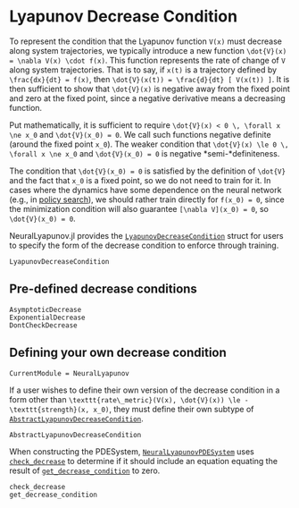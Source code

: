 # Lyapunov Decrease Condition

To represent the condition that the Lyapunov function ``V(x)`` must decrease along system trajectories, we typically introduce a new function ``\dot{V}(x) = \nabla V(x) \cdot f(x)``.
This function represents the rate of change of ``V`` along system trajectories.
That is to say, if ``x(t)`` is a trajectory defined by ``\frac{dx}{dt} = f(x)``, then ``\dot{V}(x(t)) = \frac{d}{dt} [ V(x(t)) ]``.
It is then sufficient to show that ``\dot{V}(x)`` is negative away from the fixed point and zero at the fixed point, since a negative derivative means a decreasing function.

Put mathematically, it is sufficient to require ``\dot{V}(x) < 0 \, \forall x \ne x_0`` and ``\dot{V}(x_0) = 0``.
We call such functions negative definite (around the fixed point ``x_0``).
The weaker condition that ``\dot{V}(x) \le 0 \, \forall x \ne x_0`` and ``\dot{V}(x_0) = 0`` is negative *semi-*definiteness.

The condition that ``\dot{V}(x_0) = 0`` is satisfied by the definition of ``\dot{V}`` and the fact that ``x_0`` is a fixed point, so we do not need to train for it.
In cases where the dynamics have some dependence on the neural network (e.g., in [policy search](policy_search.md)), we should rather train directly for ``f(x_0) = 0``, since the minimization condition will also guarantee ``[\nabla V](x_0) = 0``, so ``\dot{V}(x_0) = 0``.

NeuralLyapunov.jl provides the [`LyapunovDecreaseCondition`](@ref) struct for users to specify the form of the decrease condition to enforce through training.

```@docs
LyapunovDecreaseCondition
```

## Pre-defined decrease conditions

```@docs
AsymptoticDecrease
ExponentialDecrease
DontCheckDecrease
```

## Defining your own decrease condition

```@meta
CurrentModule = NeuralLyapunov
```

If a user wishes to define their own version of the decrease condition in a form other than
``\texttt{rate\_metric}(V(x), \dot{V}(x)) \le - \texttt{strength}(x, x_0)``,
they must define their own subtype of [`AbstractLyapunovDecreaseCondition`](@ref).

```@docs
AbstractLyapunovDecreaseCondition
```

When constructing the PDESystem, [`NeuralLyapunovPDESystem`](@ref) uses [`check_decrease`](@ref) to determine if it should include an equation equating the result of [`get_decrease_condition`](@ref) to zero.

```@docs
check_decrease
get_decrease_condition
```
